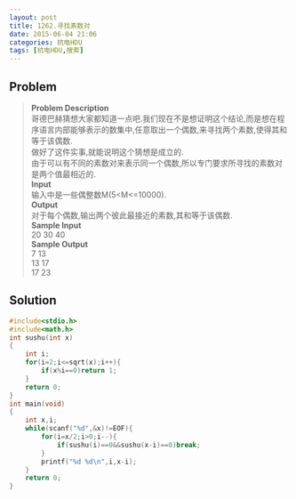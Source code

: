 ```yaml
---
layout: post
title: 1262.寻找素数对
date: 2015-06-04 21:06
categories: 杭电HDU
tags: [杭电HDU,搜索]
---
```

## Problem
>**Problem Description**  
哥德巴赫猜想大家都知道一点吧.我们现在不是想证明这个结论,而是想在程序语言内部能够表示的数集中,任意取出一个偶数,来寻找两个素数,使得其和等于该偶数.  
做好了这件实事,就能说明这个猜想是成立的.  
由于可以有不同的素数对来表示同一个偶数,所以专门要求所寻找的素数对是两个值最相近的.  
**Input**  
输入中是一些偶整数M(5<M<=10000).  
**Output**  
对于每个偶数,输出两个彼此最接近的素数,其和等于该偶数.  
**Sample Input**  
20 30 40  
**Sample Output**  
7 13  
13 17  
17 23  

## Solution
```cpp
#include<stdio.h>
#include<math.h>
int sushu(int x)
{
    int i;
    for(i=2;i<=sqrt(x);i++){
        if(x%i==0)return 1;
    }
    return 0;
}
int main(void)
{
    int x,i;
    while(scanf("%d",&x)!=EOF){
        for(i=x/2;i>0;i--){
            if(sushu(i)==0&&sushu(x-i)==0)break;
        }
        printf("%d %d\n",i,x-i);
    }
    return 0;
} 
```